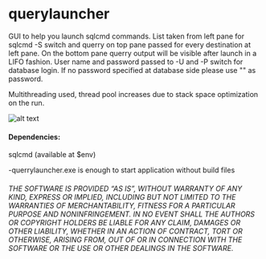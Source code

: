 # querylauncher
GUI to help you launch sqlcmd commands.
List taken from left pane for sqlcmd -S switch and querry on top pane passed for every destination at left pane.
On the bottom pane querry output will be visible after launch in a LIFO fashion.
User name and password passed to -U and -P switch for database login.
If no password specified at database side please use "" as password.

Multithreading used, thread pool increases due to stack space optimization on the run.

![alt text](https://image.ibb.co/iLY12A/Capture22.jpg)

#### Dependencies:

sqlcmd (available at $env)

-querrylauncher.exe is enough to start application without build files

###### THE SOFTWARE IS PROVIDED “AS IS”, WITHOUT WARRANTY OF ANY KIND, EXPRESS OR IMPLIED, INCLUDING BUT NOT LIMITED TO THE WARRANTIES OF MERCHANTABILITY, FITNESS FOR A PARTICULAR PURPOSE AND NONINFRINGEMENT. IN NO EVENT SHALL THE AUTHORS OR COPYRIGHT HOLDERS BE LIABLE FOR ANY CLAIM, DAMAGES OR OTHER LIABILITY, WHETHER IN AN ACTION OF CONTRACT, TORT OR OTHERWISE, ARISING FROM, OUT OF OR IN CONNECTION WITH THE SOFTWARE OR THE USE OR OTHER DEALINGS IN THE SOFTWARE.